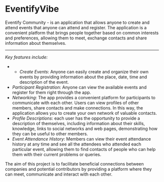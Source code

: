 # EventifyVibe
Eventify Community - is an application that allows anyone to create and attend events that anyone can attend and register. The application is a convenient platform that brings people together based on common interests and preferences, allowing them to meet, exchange contacts and share information about themselves.

---

_Key features include:_

- - *Create Events*: Anyone can easily create and organize their own events by providing information about the place, date, time and description of the event.
- *Participant Registration*: Anyone can view the available events and register for them right through the app.
- *Networking*: The app provides a convenient platform for participants to communicate with each other. Users can view profiles of other members, share contacts and make connections. In this way, the application allows you to create your own network of valuable contacts.
- *Profile Descriptions*: each user has the opportunity to provide a description of themselves, including information about their skills, knowledge, links to social networks and web pages, demonstrating how they can be useful to other members.
- *Event Attendance History*: Members can view their event attendance history at any time and see all the attendees who attended each particular event, allowing them to find contacts of people who can help them with their current problems or queries.

The aim of this project is to facilitate beneficial connections between companies and potential contributors by providing a platform where they can meet, communicate and interact with each other.

